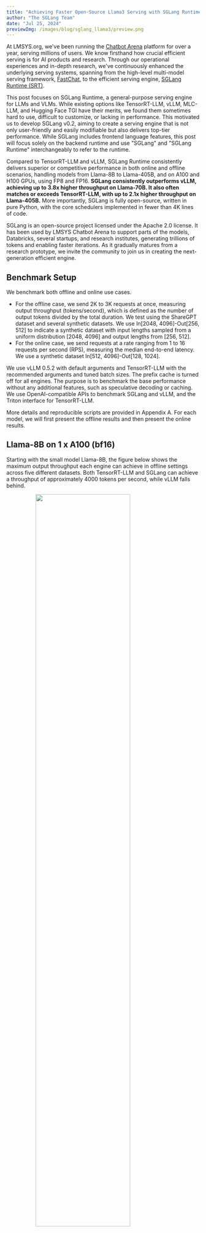 ```yaml
---
title: "Achieving Faster Open-Source Llama3 Serving with SGLang Runtime (vs. TensorRT-LLM, vLLM)"
author: "The SGLang Team"
date: "Jul 25, 2024"
previewImg: /images/blog/sglang_llama3/preview.png
---
```


At LMSYS.org, we've been running the [Chatbot Arena](https://chat.lmsys.org/) platform for over a year, serving millions of users. We know firsthand how crucial efficient serving is for AI products and research. Through our operational experiences and in-depth research, we've continuously enhanced the underlying serving systems, spanning from the high-level multi-model serving framework, [FastChat](https://github.com/lm-sys/FastChat/tree/main), to the efficient serving engine, [SGLang Runtime (SRT)](https://github.com/sgl-project/sglang/tree/main).

This post focuses on SGLang Runtime, a general-purpose serving engine for LLMs and VLMs. While existing options like TensorRT-LLM, vLLM, MLC-LLM, and Hugging Face TGI have their merits, we found them sometimes hard to use, difficult to customize, or lacking in performance. This motivated us to develop SGLang v0.2, aiming to create a serving engine that is not only user-friendly and easily modifiable but also delivers top-tier performance. While SGLang includes frontend language features, this post will focus solely on the backend runtime and use "SGLang" and "SGLang Runtime" interchangeably to refer to the runtime.

Compared to TensorRT-LLM and vLLM, SGLang Runtime consistently delivers superior or competitive performance in both online and offline scenarios, handling models from Llama-8B to Llama-405B, and on A100 and H100 GPUs, using FP8 and FP16. **SGLang consistently outperforms vLLM, achieving up to 3.8x higher throughput on Llama-70B. It also often matches or exceeds TensorRT-LLM, with up to 2.1x higher throughput on Llama-405B.** More importantly, SGLang is fully open-source, written in pure Python, with the core schedulers implemented in fewer than 4K lines of code.

SGLang is an open-source project licensed under the Apache 2.0 license. It has been used by LMSYS Chatbot Arena to support parts of the models, Databricks, several startups, and research institutes, generating trillions of tokens and enabling faster iterations. As it gradually matures from a research prototype, we invite the community to join us in creating the next-generation efficient engine.

## Benchmark Setup

We benchmark both offline and online use cases.

- For the offline case, we send 2K to 3K requests at once, measuring output throughput (tokens/second), which is defined as the number of output tokens divided by the total duration. We test using the ShareGPT dataset and several synthetic datasets. We use In\[2048, 4096\]-Out\[256, 512\] to indicate a synthetic dataset with input lengths sampled from a uniform distribution \[2048, 4096\] and output lengths from \[256, 512\].  
- For the online case, we send requests at a rate ranging from 1 to 16 requests per second (RPS), measuring the median end-to-end latency. We use a synthetic dataset In\[512, 4096\]-Out\[128, 1024\].

We use vLLM 0.5.2 with default arguments and TensorRT-LLM with the recommended arguments and tuned batch sizes. The prefix cache is turned off for all engines. The purpose is to benchmark the base performance without any additional features, such as speculative decoding or caching.
We use OpenAI-compatible APIs to benchmark SGLang and vLLM, and the Triton interface for TensorRT-LLM.

More details and reproducible scripts are provided in Appendix A. For each model, we will first present the offline results and then present the online results.

## Llama-8B on 1 x A100 (bf16)

Starting with the small model Llama-8B, the figure below shows the maximum output throughput each engine can achieve in offline settings across five different datasets. Both TensorRT-LLM and SGLang can achieve a throughput of approximately 4000 tokens per second, while vLLM falls behind.

<img src="/images/blog/sglang_llama3/8b_throughput.svg" style="display: flex; margin-top: auto; margin-left: auto; margin-right: auto; margin-bottom: auto; width: 70%;"></img>

The online benchmark figure below shows a trend similar to the offline case. TensorRT-LLM and SGLang perform equally well and can sustain an RPS \> 10, while the latency of vLLM increases significantly at a high request rate.  

<img src="/images/blog/sglang_llama3/8b_latency.svg" style="display: flex; margin-top: auto; margin-left: auto; margin-right: auto; margin-bottom: auto; width: 70%;"></img>

## Llama-70B on 8 x A100 (bf16)

Moving to the larger Llama-70B models with tensor parallelism on 8 GPUs, the trend is similar to the case with 8B. In the offline benchmark below, both TensorRT-LLM and SGLang can scale to a high throughput.   

<img src="/images/blog/sglang_llama3/70b_bf16_throughput.svg" style="display: flex; margin-top: auto; margin-left: auto; margin-right: auto; margin-bottom: auto; width: 70%;"></img>

In the online figure below, TensorRT-LLM shows excellent latency performance thanks to its highly efficient kernel implementations and runtime.   

<img src="/images/blog/sglang_llama3/70b_bf16_latency.svg" style="display: flex; margin-top: auto; margin-left: auto; margin-right: auto; margin-bottom: auto; width: 70%;"></img>


## Llama-70B on 8 x H100 (fp8)

Now, let us test the FP8 performance. Both vLLM and SGLang use FP8 kernels from CUTLASS. In the offline setting, SGLang’s batch scheduler is very efficient and can continue to scale the throughput with larger batch sizes, achieving the highest throughput in this case. Other systems cannot scale their throughput or batch sizes due to OOM, missing extensive manual tuning, or other overheads. This trend continues in the online case as well, with both SGLang and TensorRT achieving similar median latency.  

<img src="/images/blog/sglang_llama3/70b_fp8_throughput.svg" style="display: flex; margin-top: auto; margin-left: auto; margin-right: auto; margin-bottom: auto; width: 70%;"></img>

<br>

<img src="/images/blog/sglang_llama3/70b_fp8_latency.svg" style="display: flex; margin-top: auto; margin-left: auto; margin-right: auto; margin-bottom: auto; width: 70%;"></img>

## Llama-405B on 8 x H100 (fp8)

At last, we benchmark the performance on the largest 405B model. Because the model is large, most of the time is spent on the GPU kernels. The gap between different frameworks shrinks. The poor performance of TensorRT-LLM is probably due to the fact that the 405B model just came out, and the version we used in the provided image has not integrated some latest optimizations. In both online and offline cases, SGLang performs the best.

<img src="/images/blog/sglang_llama3/405b_fp8_throughput.svg" style="display: flex; margin-top: auto; margin-left: auto; margin-right: auto; margin-bottom: auto; width: 70%;"></img>

<br>

<img src="/images/blog/sglang_llama3/405b_fp8_latency.svg" style="display: flex; margin-top: auto; margin-left: auto; margin-right: auto; margin-bottom: auto; width: 70%;"></img>

## SGLang Overview

SGLang is a serving framework for large language models and vision-language models. It builds on and enhances many good designs from several open-source LLM serving engines, including [LightLLM](https://github.com/ModelTC/lightllm), [vLLM](https://blog.vllm.ai/2023/06/20/vllm.html), and [Guidance](https://github.com/guidance-ai/guidance). It leverages high-performance attention CUDA kernels from [FlashInfer](https://flashinfer.ai/2024/02/02/introduce-flashinfer.html) and integrates torch.compile inspired by [gpt-fast](https://pytorch.org/blog/accelerating-generative-ai-2/).

Additionally, we introduced innovations such as [RadixAttention](https://arxiv.org/abs/2312.07104) for automatic KV cache reuse and [compressed state machine](https://lmsys.org/blog/2024-02-05-compressed-fsm/) for fast constrained decoding. SGLang is known for its highly efficient [batch scheduler](https://github.com/sgl-project/sglang/tree/main/python/sglang/srt/managers), which is implemented entirely in Python.
To make an apples-to-apples comparison, this blog tests the base performance of these serving engines with scenario- or workload-specific optimizations (like prefix caching and speculative decoding) turned off. The speedup in SGLang is achieved through proper engineering.
SGLang's efficient Python-based batch scheduler scales well, often matching or even outperforming closed-source implementations built with C++.

Table 1 compares various aspects of SGLang, TensorRT-LLM, and vLLM. In terms of performance, both SGLang and TensorRT-LLM excel. Regarding usability and customizability, SGLang's lightweight and modular core makes it easy to customize, whereas TensorRT-LLM's complex C++ tech stack and setup instructions make it harder to use and modify. SGLang's source code is fully open-source, while TensorRT-LLM is only partially open-source. In contrast, vLLM suffers from high CPU scheduling overhead.

Table. 1 Comparison

|  | SGLang | TensorRT-LLM | vLLM |
| :---- | :---- | :---- | :---- |
| Performance | Excellent | Excellent | Fair |
| Usability | Good | Poor | Good |
| Customizability | High | Low | Medium |
| Source Code Availability | Fully Open | Partially Open | Fully Open |
| Programming Language | Python | C++ | Python |

## What is Next

We're excited to share our latest benchmark results. While there's still more to do, this shows our philosophy of developing a simple, customizable, and high-performance serving engine is achievable. Stay tuned for new features like long context and MoE optimizations, and detailed technical walkthroughs. Join us in building the next-generation serving engine at [https://github.com/sgl-project/sglang](https://github.com/sgl-project/sglang).

## Try Llama Serving

You can serve a Llama model easily with the following steps.

1. [Install](https://github.com/sgl-project/sglang/tree/main?tab=readme-ov-file#install) SGLang with pip, from source, or using Docker.
2. Launch a server:
    ```
    # Llama 8B
    python -m sglang.launch_server --model-path meta-llama/Meta-Llama-3.1-8B-Instruct

    # Llama 405B
    python -m sglang.launch_server --model-path meta-llama/Meta-Llama-3.1-405B-Instruct-FP8 --tp 8
    ```
3. Send a request with the OpenAI-compatible API:
    ```
    curl http://localhost:30000/v1/completions \
      -H "Content-Type: application/json" \
      -d '{
        "model": "default",
        "prompt": "Say this is a test",
        "max_tokens": 7,
        "temperature": 0
      }'
    ```
4. Run the benchmark:
    ```
    python3 -m sglang.bench_serving --backend sglang --num-prompts 1000
    ```

## The Team

This blog post is contributed by Liangsheng Yin, Yineng Zhang, Ying Sheng, and over 65 open-source [contributors](https://github.com/sgl-project/sglang/graphs/contributors). We thank the support from Databricks, and Ying Sheng’s work was done at Databricks. We especially thank Lianmin Zheng, Zihao Ye, and Horace He for their technical support, Matei Zaharia for his helpful advice, and Cody Yu for his feedback.

## Appendix A: Detailed Benchmark Setups

The instructions to reproduce the benchmark is at [sglang/benchmark/blog\_v0\_2](https://github.com/sgl-project/sglang/tree/main/benchmark/blog\_v0\_2).

For all benchmarks, we set \`ignore\_eos\` or \`min\_length/end\_id\` to ensure each engine outputs the same number of tokens. We tried using vLLM 0.5.3.post1, but it often crashes under high loads and seems to have similar or worse performance compared to vLLM 0.5.2 from our partial benchmarking. Therefore, we report results from vLLM 0.5.2 instead. While we are aware that different server configurations can significantly impact serving performance, we mostly use the default arguments in each engine to mimic the case of a normal user.

For the 8B and 70B models, we use the [meta-llama/Meta-Llama-3-8B-Instruct](https://huggingface.co/meta-llama/Meta-Llama-3-8B-Instruct) and [meta-llama/Meta-Llama-3-70B-Instruct](http://meta-llama/Meta-Llama-3-70B-Instruct) bf16 checkpoints, and the [neuralmagic/Meta-Llama-3-70B-Instruct-FP8](https://huggingface.co/neuralmagic/Meta-Llama-3-70B-Instruct-FP8) fp8 checkpoint. For the 405B models, we use dummy weights for all benchmarks. Since the TensorRT-LLM latest image r24.06 does not support fbgemm\_fp8 quantization in the official [meta-llama/Meta-Llama-3.1-405B-FP8](https://huggingface.co/meta-llama/Meta-Llama-3.1-405B-FP8) checkpoint, we use per-layer fp8 quantization in all frameworks and quantize all layers except lm\_head. We believe this provides a fair comparison among all engines. The A100 and H100 GPUs are 80GB SXM versions.
